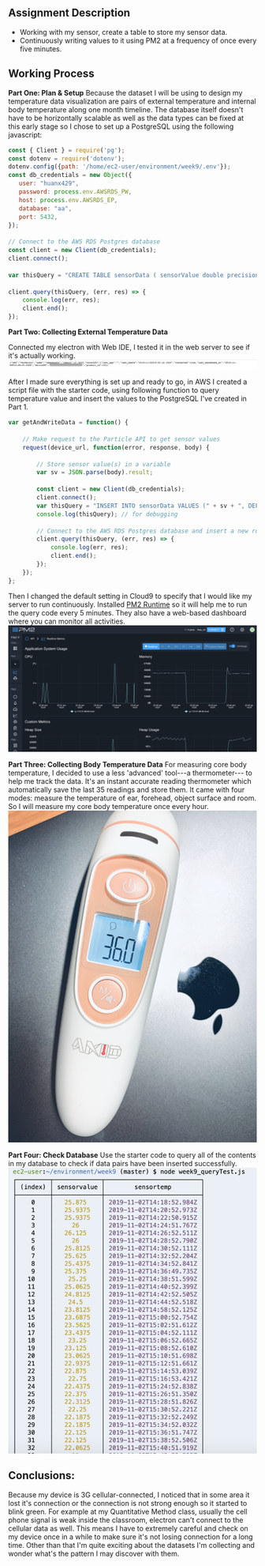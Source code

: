 ## Assignment Description

 - Working with my sensor, create a table to store my sensor data.
 - Continuously writing values to it using PM2 at a frequency of once every five minutes.

## Working Process
**Part One: Plan & Setup**
Because the dataset I will be using to design my temperature data visualization are pairs of external temperature and internal body temperature along one month timeline. The database itself doesn't have to be horizontally scalable as well as the data types can be fixed at this early stage so I chose to set up a PostgreSQL using the following javascript:

```javascript
const { Client } = require('pg');
const dotenv = require('dotenv');
dotenv.config({path: '/home/ec2-user/environment/week9/.env'});
const db_credentials = new Object({
   user: "huanx429",
   password: process.env.AWSRDS_PW,
   host: process.env.AWSRDS_EP,
   database: "aa",
   port: 5432,
});

// Connect to the AWS RDS Postgres database
const client = new Client(db_credentials);
client.connect();

var thisQuery = "CREATE TABLE sensorData ( sensorValue double precision, sensorTemp timestamp DEFAULT current_timestamp );";

client.query(thisQuery, (err, res) => {
    console.log(err, res);
    client.end();
});
```



**Part Two: Collecting External Temperature Data**

Connected my electron with Web IDE, I tested it in the web server to see if it's actually working. 
![](webtest.png)

After I made sure everything is set up and ready to go, in AWS I created a script file with the starter code, using following function to query temperature value and insert the values to the PostgreSQL I've created in Part 1.

```javascript
var getAndWriteData = function() {
    
    // Make request to the Particle API to get sensor values
    request(device_url, function(error, response, body) {
        
        // Store sensor value(s) in a variable
        var sv = JSON.parse(body).result;
        
        const client = new Client(db_credentials);
        client.connect();
        var thisQuery = "INSERT INTO sensorData VALUES (" + sv + ", DEFAULT);";
        console.log(thisQuery); // for debugging

        // Connect to the AWS RDS Postgres database and insert a new row of sensor values
        client.query(thisQuery, (err, res) => {
            console.log(err, res);
            client.end();
        });
    });
};
```
Then I changed the default setting in Cloud9 to specify that I would like my server to run continuously.  Installed [PM2 Runtime](https://pm2.keymetrics.io/docs/usage/pm2-doc-single-page/) so it will help me to run the query code every 5 minutes. They also have a web-based dashboard where you can monitor all activities.
![](PM2.png)

**Part Three: Collecting Body Temperature Data**
For measuring core body temperature, I decided to use a less 'advanced' tool---a thermometer--- to help me track the data. It's an instant accurate reading thermometer which automatically save the last 35 readings and store them. It came with four modes: measure the temperature of ear, forehead, object surface and room. So I will measure my core body temperature once every hour.
![](thermometer.png)


**Part Four: Check Database**
Use the starter code to query all of the contents in my database to check if data pairs have been inserted successfully.
![](checkDatabase.png)

## Conclusions:
Because my device is 3G cellular-connected, I noticed that in some area it lost it's connection or the connection is not strong enough so it started to blink green. For example at my Quantitative Method class, usually the cell phone signal is weak inside the classroom, electron can't connect to the cellular data as well. This means I have to extremely careful and check on my device once in a while to make sure it's not losing connection for a long time. Other than that I'm quite exciting about the datasets I'm collecting and wonder what's the pattern I may discover with them.
